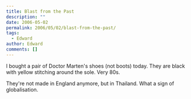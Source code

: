 ```yaml
---
title: Blast from the Past
description: ""
date: 2006-05-02
permalink: 2006/05/02/blast-from-the-past/
tags:
  - Edward
author: Edward
comments: []
---
```


I bought a pair of Doctor Marten\'s shoes (not boots) today. They are
black with yellow stitching around the sole. Very 80s.

They\'re not made in England anymore, but in Thailand. What a sign of
globalisation.

<!-- [![Dr Marten\'s
shoes](https://tarrant.org.uk/wp-content/uploads/2006/05/shoe-300x187.jpg){:
.alignleft .size-medium .wp-image-395 width="300" height="187"}][1] -->



[1]: https://tarrant.org.uk/wp-content/uploads/2006/05/shoe.jpg
